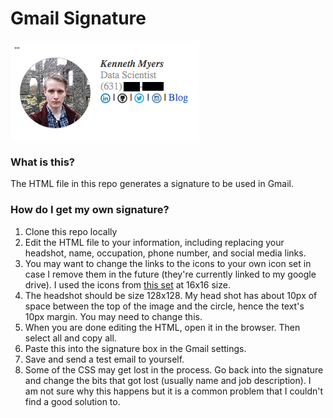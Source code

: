 # Gmail Signature

![Example](example.png)

### What is this?
The HTML file in this repo generates a signature to be used in Gmail.

### How do I get my own signature?
1. Clone this repo locally
2. Edit the HTML file to your information, including replacing your headshot, name, occupation, phone number, and social media links.
3. You may want to change the links to the icons to your own icon set in case I remove them in the future (they're currently linked to my google drive). I used the icons from [this set](https://www.iconfinder.com/iconsets/social-network-9) at 16x16 size.
4. The headshot should be size 128x128. My head shot has about 10px of space between the top of the image and the circle, hence the text's 10px margin. You may need to change this.
5. When you are done editing the HTML, open it in the browser. Then select all and copy all.
6. Paste this into the signature box in the Gmail settings.
7. Save and send a test email to yourself.
8. Some of the CSS may get lost in the process. Go back into the signature and change the bits that got lost (usually name and job description). I am not sure why this happens but it is a common problem that I couldn't find a good solution to.




